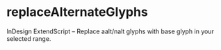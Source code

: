 # replaceAlternateGlyphs
InDesign ExtendScript – Replace aalt/nalt glyphs with base glyph in your selected range.
